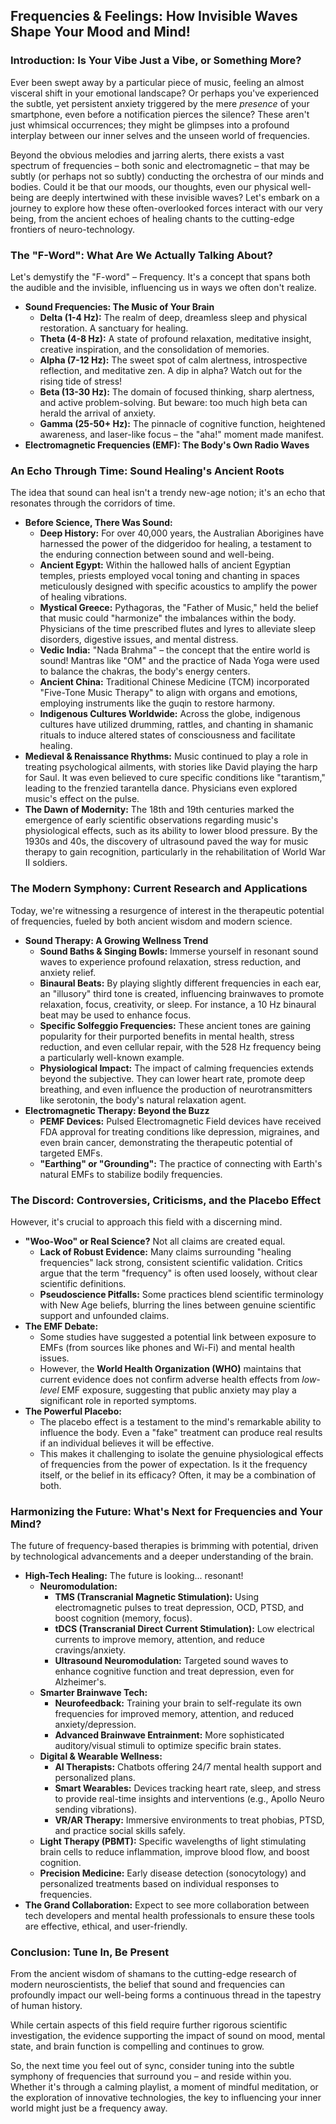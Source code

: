 ## Frequencies & Feelings: How Invisible Waves Shape Your Mood and Mind\!

### Introduction: Is Your Vibe Just a Vibe, or Something More?

Ever been swept away by a particular piece of music, feeling an almost visceral shift in your emotional landscape? Or perhaps you've experienced the subtle, yet persistent anxiety triggered by the mere *presence* of your smartphone, even before a notification pierces the silence? These aren't just whimsical occurrences; they might be glimpses into a profound interplay between our inner selves and the unseen world of frequencies.

Beyond the obvious melodies and jarring alerts, there exists a vast spectrum of frequencies – both sonic and electromagnetic – that may be subtly (or perhaps not so subtly) conducting the orchestra of our minds and bodies. Could it be that our moods, our thoughts, even our physical well-being are deeply intertwined with these invisible waves? Let's embark on a journey to explore how these often-overlooked forces interact with our very being, from the ancient echoes of healing chants to the cutting-edge frontiers of neuro-technology.

### The "F-Word": What Are We Actually Talking About?

Let's demystify the "F-word" – Frequency. It's a concept that spans both the audible and the invisible, influencing us in ways we often don't realize.

* **Sound Frequencies: The Music of Your Brain**  
  * **Delta (1-4 Hz):** The realm of deep, dreamless sleep and physical restoration. A sanctuary for healing.  
  * **Theta (4-8 Hz):** A state of profound relaxation, meditative insight, creative inspiration, and the consolidation of memories.  
  * **Alpha (7-12 Hz):** The sweet spot of calm alertness, introspective reflection, and meditative zen. A dip in alpha? Watch out for the rising tide of stress\!  
  * **Beta (13-30 Hz):** The domain of focused thinking, sharp alertness, and active problem-solving. But beware: too much high beta can herald the arrival of anxiety.  
  * **Gamma (25-50+ Hz):** The pinnacle of cognitive function, heightened awareness, and laser-like focus – the "aha\!" moment made manifest.  
* **Electromagnetic Frequencies (EMF): The Body's Own Radio Waves**

### An Echo Through Time: Sound Healing's Ancient Roots

The idea that sound can heal isn't a trendy new-age notion; it's an echo that resonates through the corridors of time.

* **Before Science, There Was Sound:**  
  * **Deep History:** For over 40,000 years, the Australian Aborigines have harnessed the power of the didgeridoo for healing, a testament to the enduring connection between sound and well-being.  
  * **Ancient Egypt:** Within the hallowed halls of ancient Egyptian temples, priests employed vocal toning and chanting in spaces meticulously designed with specific acoustics to amplify the power of healing vibrations.  
  * **Mystical Greece:** Pythagoras, the "Father of Music," held the belief that music could "harmonize" the imbalances within the body. Physicians of the time prescribed flutes and lyres to alleviate sleep disorders, digestive issues, and mental distress.  
  * **Vedic India:** "Nada Brahma" – the concept that the entire world is sound\! Mantras like "OM" and the practice of Nada Yoga were used to balance the chakras, the body's energy centers.  
  * **Ancient China:** Traditional Chinese Medicine (TCM) incorporated "Five-Tone Music Therapy" to align with organs and emotions, employing instruments like the guqin to restore harmony.  
  * **Indigenous Cultures Worldwide:** Across the globe, indigenous cultures have utilized drumming, rattles, and chanting in shamanic rituals to induce altered states of consciousness and facilitate healing.  
* **Medieval & Renaissance Rhythms:** Music continued to play a role in treating psychological ailments, with stories like David playing the harp for Saul. It was even believed to cure specific conditions like "tarantism," leading to the frenzied tarantella dance. Physicians even explored music's effect on the pulse.  
* **The Dawn of Modernity:** The 18th and 19th centuries marked the emergence of early scientific observations regarding music's physiological effects, such as its ability to lower blood pressure. By the 1930s and 40s, the discovery of ultrasound paved the way for music therapy to gain recognition, particularly in the rehabilitation of World War II soldiers.

### The Modern Symphony: Current Research and Applications

Today, we're witnessing a resurgence of interest in the therapeutic potential of frequencies, fueled by both ancient wisdom and modern science.

* **Sound Therapy: A Growing Wellness Trend**  
  * **Sound Baths & Singing Bowls:** Immerse yourself in resonant sound waves to experience profound relaxation, stress reduction, and anxiety relief.  
  * **Binaural Beats:** By playing slightly different frequencies in each ear, an "illusory" third tone is created, influencing brainwaves to promote relaxation, focus, creativity, or sleep. For instance, a 10 Hz binaural beat may be used to enhance focus.  
  * **Specific Solfeggio Frequencies:** These ancient tones are gaining popularity for their purported benefits in mental health, stress reduction, and even cellular repair, with the 528 Hz frequency being a particularly well-known example.  
  * **Physiological Impact:** The impact of calming frequencies extends beyond the subjective. They can lower heart rate, promote deep breathing, and even influence the production of neurotransmitters like serotonin, the body's natural relaxation agent.  
* **Electromagnetic Therapy: Beyond the Buzz**  
  * **PEMF Devices:** Pulsed Electromagnetic Field devices have received FDA approval for treating conditions like depression, migraines, and even brain cancer, demonstrating the therapeutic potential of targeted EMFs.  
  * **"Earthing" or "Grounding":** The practice of connecting with Earth's natural EMFs to stabilize bodily frequencies.

### The Discord: Controversies, Criticisms, and the Placebo Effect

However, it's crucial to approach this field with a discerning mind.

* **"Woo-Woo" or Real Science?** Not all claims are created equal.  
  * **Lack of Robust Evidence:** Many claims surrounding "healing frequencies" lack strong, consistent scientific validation. Critics argue that the term "frequency" is often used loosely, without clear scientific definitions.  
  * **Pseudoscience Pitfalls:** Some practices blend scientific terminology with New Age beliefs, blurring the lines between genuine scientific support and unfounded claims.  
* **The EMF Debate:**  
  * Some studies have suggested a potential link between exposure to EMFs (from sources like phones and Wi-Fi) and mental health issues.  
  * However, the **World Health Organization (WHO)** maintains that current evidence does not confirm adverse health effects from *low-level* EMF exposure, suggesting that public anxiety may play a significant role in reported symptoms.  
* **The Powerful Placebo:**  
  * The placebo effect is a testament to the mind's remarkable ability to influence the body. Even a "fake" treatment can produce real results if an individual believes it will be effective.  
  * This makes it challenging to isolate the genuine physiological effects of frequencies from the power of expectation. Is it the frequency itself, or the belief in its efficacy? Often, it may be a combination of both.

### Harmonizing the Future: What's Next for Frequencies and Your Mind?

The future of frequency-based therapies is brimming with potential, driven by technological advancements and a deeper understanding of the brain.

* **High-Tech Healing:** The future is looking... resonant\!  
  * **Neuromodulation:**  
    * **TMS (Transcranial Magnetic Stimulation):** Using electromagnetic pulses to treat depression, OCD, PTSD, and boost cognition (memory, focus).  
    * **tDCS (Transcranial Direct Current Stimulation):** Low electrical currents to improve memory, attention, and reduce cravings/anxiety.  
    * **Ultrasound Neuromodulation:** Targeted sound waves to enhance cognitive function and treat depression, even for Alzheimer's.  
  * **Smarter Brainwave Tech:**  
    * **Neurofeedback:** Training your brain to self-regulate its own frequencies for improved memory, attention, and reduced anxiety/depression.  
    * **Advanced Brainwave Entrainment:** More sophisticated auditory/visual stimuli to optimize specific brain states.  
  * **Digital & Wearable Wellness:**  
    * **AI Therapists:** Chatbots offering 24/7 mental health support and personalized plans.  
    * **Smart Wearables:** Devices tracking heart rate, sleep, and stress to provide real-time insights and interventions (e.g., Apollo Neuro sending vibrations).  
    * **VR/AR Therapy:** Immersive environments to treat phobias, PTSD, and practice social skills safely.  
  * **Light Therapy (PBMT):** Specific wavelengths of light stimulating brain cells to reduce inflammation, improve blood flow, and boost cognition.  
  * **Precision Medicine:** Early disease detection (sonocytology) and personalized treatments based on individual responses to frequencies.  
* **The Grand Collaboration:** Expect to see more collaboration between tech developers and mental health professionals to ensure these tools are effective, ethical, and user-friendly.

### Conclusion: Tune In, Be Present

From the ancient wisdom of shamans to the cutting-edge research of modern neuroscientists, the belief that sound and frequencies can profoundly impact our well-being forms a continuous thread in the tapestry of human history.

While certain aspects of this field require further rigorous scientific investigation, the evidence supporting the impact of sound on mood, mental state, and brain function is compelling and continues to grow.

So, the next time you feel out of sync, consider tuning into the subtle symphony of frequencies that surround you – and reside within you. Whether it's through a calming playlist, a moment of mindful meditation, or the exploration of innovative technologies, the key to influencing your inner world might just be a frequency away.